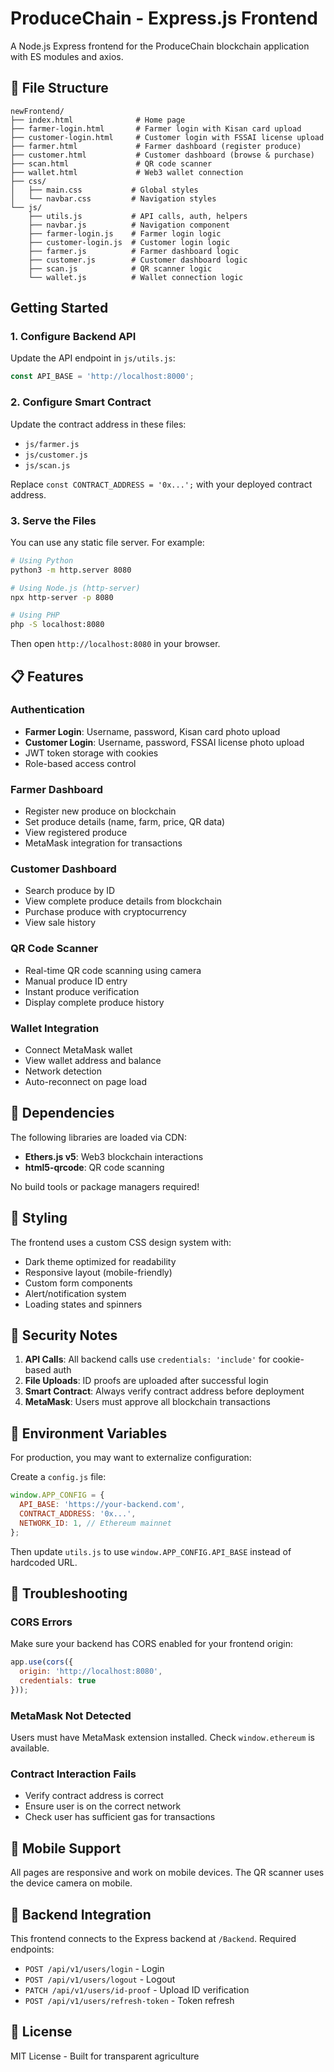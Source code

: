 # ProduceChain - Express.js Frontend

A Node.js Express frontend for the ProduceChain blockchain application with ES modules and axios.

## 📁 File Structure

```
newFrontend/
├── index.html              # Home page
├── farmer-login.html       # Farmer login with Kisan card upload
├── customer-login.html     # Customer login with FSSAI license upload
├── farmer.html             # Farmer dashboard (register produce)
├── customer.html           # Customer dashboard (browse & purchase)
├── scan.html               # QR code scanner
├── wallet.html             # Web3 wallet connection
├── css/
│   ├── main.css           # Global styles
│   └── navbar.css         # Navigation styles
└── js/
    ├── utils.js           # API calls, auth, helpers
    ├── navbar.js          # Navigation component
    ├── farmer-login.js    # Farmer login logic
    ├── customer-login.js  # Customer login logic
    ├── farmer.js          # Farmer dashboard logic
    ├── customer.js        # Customer dashboard logic
    ├── scan.js            # QR scanner logic
    └── wallet.js          # Wallet connection logic
```

## Getting Started

### 1. Configure Backend API

Update the API endpoint in `js/utils.js`:
```javascript
const API_BASE = 'http://localhost:8000'; 
```

### 2. Configure Smart Contract

Update the contract address in these files:
- `js/farmer.js`
- `js/customer.js`
- `js/scan.js`

Replace `const CONTRACT_ADDRESS = '0x...';` with your deployed contract address.

### 3. Serve the Files

You can use any static file server. For example:

```bash
# Using Python
python3 -m http.server 8080

# Using Node.js (http-server)
npx http-server -p 8080

# Using PHP
php -S localhost:8080
```

Then open `http://localhost:8080` in your browser.

## 📋 Features

### Authentication
- **Farmer Login**: Username, password, Kisan card photo upload
- **Customer Login**: Username, password, FSSAI license photo upload
- JWT token storage with cookies
- Role-based access control

### Farmer Dashboard
- Register new produce on blockchain
- Set produce details (name, farm, price, QR data)
- View registered produce
- MetaMask integration for transactions

### Customer Dashboard
- Search produce by ID
- View complete produce details from blockchain
- Purchase produce with cryptocurrency
- View sale history

### QR Code Scanner
- Real-time QR code scanning using camera
- Manual produce ID entry
- Instant produce verification
- Display complete produce history

### Wallet Integration
- Connect MetaMask wallet
- View wallet address and balance
- Network detection
- Auto-reconnect on page load

## 🔧 Dependencies

The following libraries are loaded via CDN:
- **Ethers.js v5**: Web3 blockchain interactions
- **html5-qrcode**: QR code scanning

No build tools or package managers required!

## 🎨 Styling

The frontend uses a custom CSS design system with:
- Dark theme optimized for readability
- Responsive layout (mobile-friendly)
- Custom form components
- Alert/notification system
- Loading states and spinners

## 🔐 Security Notes

1. **API Calls**: All backend calls use `credentials: 'include'` for cookie-based auth
2. **File Uploads**: ID proofs are uploaded after successful login
3. **Smart Contract**: Always verify contract address before deployment
4. **MetaMask**: Users must approve all blockchain transactions

## 📝 Environment Variables

For production, you may want to externalize configuration:

Create a `config.js` file:
```javascript
window.APP_CONFIG = {
  API_BASE: 'https://your-backend.com',
  CONTRACT_ADDRESS: '0x...',
  NETWORK_ID: 1, // Ethereum mainnet
};
```

Then update `utils.js` to use `window.APP_CONFIG.API_BASE` instead of hardcoded URL.

## 🐛 Troubleshooting

### CORS Errors
Make sure your backend has CORS enabled for your frontend origin:
```javascript
app.use(cors({
  origin: 'http://localhost:8080',
  credentials: true
}));
```

### MetaMask Not Detected
Users must have MetaMask extension installed. Check `window.ethereum` is available.

### Contract Interaction Fails
- Verify contract address is correct
- Ensure user is on the correct network
- Check user has sufficient gas for transactions

## 📱 Mobile Support

All pages are responsive and work on mobile devices. The QR scanner uses the device camera on mobile.

## 🤝 Backend Integration

This frontend connects to the Express backend at `/Backend`. Required endpoints:
- `POST /api/v1/users/login` - Login
- `POST /api/v1/users/logout` - Logout
- `PATCH /api/v1/users/id-proof` - Upload ID verification
- `POST /api/v1/users/refresh-token` - Token refresh

## 📄 License

MIT License - Built for transparent agriculture
